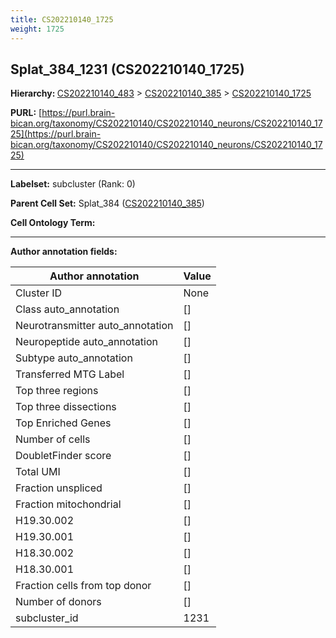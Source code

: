 ```yaml
---
title: CS202210140_1725
weight: 1725
---
```

## Splat_384_1231 (CS202210140_1725)
<b>Hierarchy: </b>
[CS202210140_483](../CS202210140_483) >
[CS202210140_385](../CS202210140_385) >
[CS202210140_1725](../CS202210140_1725)

**PURL:** [https://purl.brain-bican.org/taxonomy/CS202210140/CS202210140_neurons/CS202210140_1725](https://purl.brain-bican.org/taxonomy/CS202210140/CS202210140_neurons/CS202210140_1725)

---


**Labelset:** subcluster (Rank: 0)

**Parent Cell Set:** Splat_384 ([CS202210140_385](../CS202210140_385))



**Cell Ontology Term:** 

[MARKER GENES.]: #


---

[TRANSFERRED ANNOTATIONS.]: #


[AUTHOR ANNOTATION FIELDS.]: #


**Author annotation fields:**

| Author annotation | Value |
|-------------------|-------|
|Cluster ID|None|
|Class auto_annotation|[]|
|Neurotransmitter auto_annotation|[]|
|Neuropeptide auto_annotation|[]|
|Subtype auto_annotation|[]|
|Transferred MTG Label|[]|
|Top three regions|[]|
|Top three dissections|[]|
|Top Enriched Genes|[]|
|Number of cells|[]|
|DoubletFinder score|[]|
|Total UMI|[]|
|Fraction unspliced|[]|
|Fraction mitochondrial|[]|
|H19.30.002|[]|
|H19.30.001|[]|
|H18.30.002|[]|
|H18.30.001|[]|
|Fraction cells from top donor|[]|
|Number of donors|[]|
|subcluster_id|1231|
